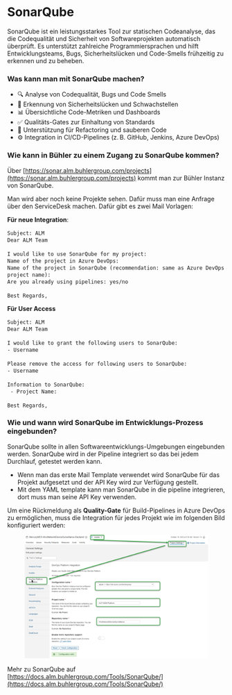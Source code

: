 # SonarQube

SonarQube ist ein leistungsstarkes Tool zur statischen Codeanalyse, das die Codequalität und Sicherheit von Softwareprojekten automatisch überprüft. Es unterstützt zahlreiche Programmiersprachen und hilft Entwicklungsteams, Bugs, Sicherheitslücken und Code-Smells frühzeitig zu erkennen und zu beheben.

### Was kann man mit SonarQube machen?

* 🔍 Analyse von Codequalität, Bugs und Code Smells
* 🔐 Erkennung von Sicherheitslücken und Schwachstellen
* 📊 Übersichtliche Code-Metriken und Dashboards
* ✅ Qualitäts-Gates zur Einhaltung von Standards
* 🔄 Unterstützung für Refactoring und sauberen Code
* ⚙️ Integration in CI/CD-Pipelines (z. B. GitHub, Jenkins, Azure DevOps)

### Wie kann in Bühler zu einem Zugang zu SonarQube kommen?

Über [https://sonar.alm.buhlergroup.com/projects](https://sonar.alm.buhlergroup.com/projects) kommt man zur Bühler Instanz von SonarQube.&#x20;

Man wird aber noch keine Projekte sehen. Dafür muss man eine Anfrage über den ServiceDesk machen. Dafür gibt es zwei Mail Vorlagen:

**Für neue Integration**:

```
Subject: ALM
Dear ALM Team

I would like to use SonarQube for my project:
Name of the project in Azure DevOps:
Name of the project in SonarQube (recommendation: same as Azure DevOps project name):
Are you already using pipelines: yes/no

Best Regards,
```

**Für User Access**

```
Subject: ALM
Dear ALM Team

I would like to grant the following users to SonarQube:
- Username

Please remove the access for following users to SonarQube:
- Username

Information to SonarQube:
 - Project Name:

Best Regards,
```

### Wie und wann wird SonarQube im Entwicklungs-Prozess eingebunden?

SonarQube sollte in allen Softwareentwicklungs-Umgebungen eingebunden werden. SonarQube wird in der Pipeline integriert so das bei jedem Durchlauf, getestet werden kann.&#x20;

* Wenn man das erste Mail Template verwendet wird SonarQube für das Projekt aufgesetzt und der API Key wird zur Verfügung gestellt.
* Mit dem YAML template kann man SonarQube in die pipeline integrieren, dort muss man seine API Key verwenden.

Um eine Rückmeldung als **Quality-Gate** für Build-Pipelines in Azure DevOps zu ermöglichen, muss die Integration für jedes Projekt wie im folgenden Bild konfiguriert werden:

<figure><img src="../.gitbook/assets/image.png" alt=""><figcaption></figcaption></figure>

Mehr zu SonarQube auf [https://docs.alm.buhlergroup.com/Tools/SonarQube/](https://docs.alm.buhlergroup.com/Tools/SonarQube/)







